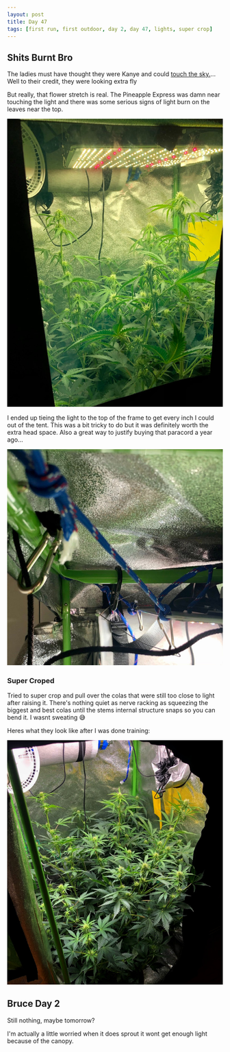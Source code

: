 ```yaml
---
layout: post
title: Day 47
tags: [first run, first outdoor, day 2, day 47, lights, super crop]
---
```


## Shits Burnt Bro

The ladies must have thought they were Kanye and could [touch the sky.](https://www.youtube.com/watch?v=YkwQbuAGLj4)... Well to their credit, they were looking extra fly

But really, that flower stretch is real. The Pineapple Express was damn near touching the light and there was some serious signs of light burn on the leaves near the top.

![Touch The Sky](/public/images/first-run/day-46.jpeg#75)

I ended up tieing the light to the top of the frame to get every inch I could out of the tent. This was a bit tricky to do but it was definitely worth the extra head space. Also a great way to justify buying that paracord a year ago...

![Top of the Frame](/public/images/first-run/top-of-frame.jpg#75)

### Super Croped

Tried to super crop and pull over the colas that were still too close to light after raising it. There's nothing quiet as nerve racking as squeezing the biggest and best colas until the stems internal structure snaps so you can bend it. I wasnt sweating 😅

Heres what they look like after I was done training:

![Out of Control](/public/images/first-run/day-47.jpg#75)


## Bruce Day 2

Still nothing, maybe tomorrow?

I'm actually a little worried when it does sprout it wont get enough light because of the canopy.